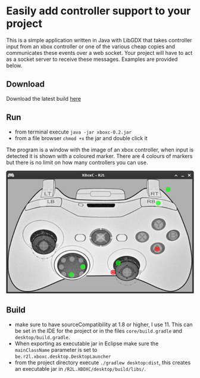 # Easily add controller support to your project

This is a simple application written in Java with LibGDX that takes controller input from an xbox controller or one of the various cheap copies and communicates these events over a web socket. Your project will have to act as a socket server to receive these messages. Examples are provided below.

## Download

Download the latest build [here](readmeResources/xboxc-0.2.jar)

## Run
- from terminal execute `java -jar xboxc-0.2.jar`
- from a file browser `chmod +x` the jar and double click it

The program is a window with the image of an xbox controller, when input is detected it is shown with a coloured marker. There are 4 colours of markers but there is no limit on how many controllers you can use.

![xboxc working](./readmeResources/xboxc-window-working.png)

## Build
- make sure to have sourceCompatibility at 1.8 or higher, I use 11. This can be set in the IDE for the project or in the files `core/build.gradle` and `desktop/build.gradle`.
- When exporting as executable jar in Eclipse make sure the `mainClassName` parameter is set to `be.r2l.xboxc.desktop.DesktopLauncher`
- from the project directory execute `./gradlew desktop:dist`, this creates an executable jar in `/R2L.XBOXC/desktop/build/libs/`.